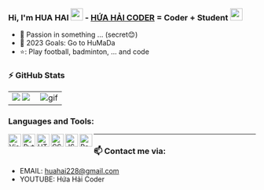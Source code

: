 ### Hi, I'm HUA HAI <img src="https://media.giphy.com/media/hvRJCLFzcasrR4ia7z/giphy.gif" width="25px"> -  [HỨA HẢI CODER][website] = Coder + Student <img src="https://cdn-icons-png.flaticon.com/512/1157/1157109.png" width="25px">


- 🔭 Passion in something ... (secret😊)
- 💪 2023 Goals: Go to HuMaDa
- ⭐: Play football, badminton, ... and code

### :zap: GitHub Stats

<table>
<tr>
  <td width="48%">
    <img src="https://github-readme-stats.vercel.app/api?username=HuaHai08&show_icons=true&hide=contribs,issues&hide_border=true" />
    <img src="https://github-readme-stats.vercel.app/api/top-langs/?username=HuaHai08&layout=compact&show_icons=true&hide_border=true" />
  </td>
  <td width="52%"><img alt="gif" align="right" src="https://cdn.dribbble.com/users/1059583/screenshots/4171367/coding-freak.gif"/></td>
</tr>
<table>

### Languages and Tools:
<img align="left" alt="Visual Studio Code" width="26px" src="https://upload.wikimedia.org/wikipedia/commons/thumb/9/9a/Visual_Studio_Code_1.35_icon.svg/512px-Visual_Studio_Code_1.35_icon.svg.png" />
<img align="left" alt="Python" width="26px" src="https://cdn.iconscout.com/icon/free/png-256/python-3521655-2945099.png" /> 
<img align="left" alt="HTML" width="26px" src="https://cdn-icons-png.flaticon.com/512/888/888859.png" /> 
<img align="left" alt="CSS" width="26px" src="https://cdn-icons-png.flaticon.com/512/888/888847.png" /> 
<img align="left" alt="JS" width="26px" src="https://codegame.techmaster.vn/img/javascript-2752148-2284965.png" />
<img align="left" alt="Pascal" width="26px" src="https://wiki.freepascal.org/images/f/fd/Lazarus-icons-lpr-proposal-bpsoftware.png" />
  
---

### 📫 Contact me via:
- EMAIL: huahai228@gmail.com
- YOUTUBE: Hứa Hải Coder

[website]: https://gr7ec.csb.app/
